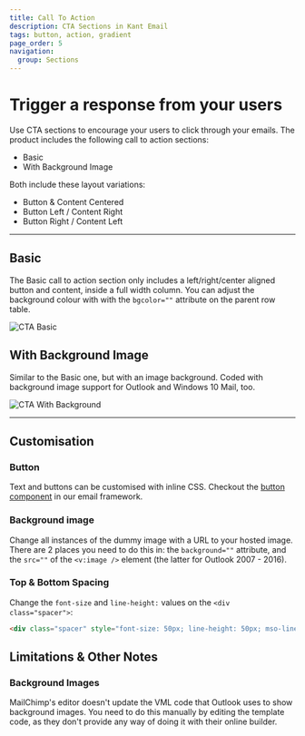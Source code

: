 ```yaml
---
title: Call To Action
description: CTA Sections in Kant Email
tags: button, action, gradient
page_order: 5
navigation:
  group: Sections
---
```


# Trigger a response from your users

Use CTA sections to encourage your users to click through your emails. The product includes the following call to action sections:

- Basic
- With Background Image

Both include these layout variations:

- Button & Content Centered
- Button Left / Content Right
- Button Right / Content Left

---

## Basic

The Basic call to action section only includes a left/right/center aligned button and content, 
inside a full width column. You can adjust the background colour with with the `bgcolor=""` 
attribute on the parent row table.

![CTA Basic](/img/email/kant/sections/thumbs/cta-basic-button-center.jpg)

## With Background Image

Similar to the Basic one, but with an image background. Coded with background image support for Outlook and Windows 10 Mail, too.

![CTA With Background](/img/email/kant/sections/thumbs/cta-bg-button-centered.jpg)

---

## Customisation

### Button

Text and buttons can be customised with inline CSS. Checkout the [button component](https://docs.thememountain.com/pine/components/button) in our email framework.

### Background image

Change all instances of the dummy image with a URL to your hosted image. There are 2 places you need to do this in: 
the `background=""` attribute, and the `src=""` of the `<v:image />` element (the latter for Outlook 2007 - 2016).

### Top & Bottom Spacing

Change the `font-size` and `line-height:` values on the `<div class="spacer">`: 

```html
<div class="spacer" style="font-size: 50px; line-height: 50px; mso-line-height-rule: exactly;">&nbsp;</div>
```

## Limitations & Other Notes

### Background Images

MailChimp's editor doesn't update the VML code that Outlook uses to show background images. You need to do this 
manually by editing the template code, as they don't provide any way of doing it with their online builder.

